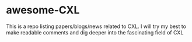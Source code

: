 # awesome-CXL
This is a repo listing papers/blogs/news related to CXL. I will try my best to make readable comments and dig deeper into the fascinating field of CXL
